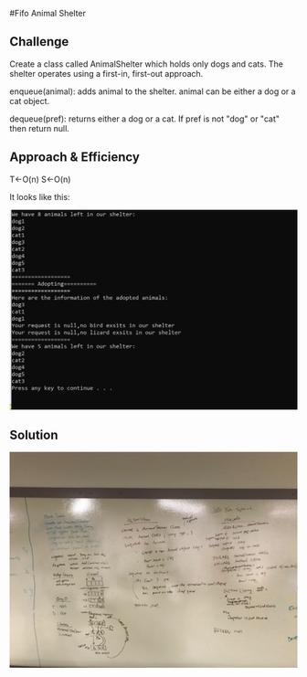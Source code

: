#Fifo Animal Shelter


## Challenge
<!-- Description of the challenge -->

Create a class called AnimalShelter which holds only dogs and cats. The shelter operates using a first-in, first-out approach.

enqueue(animal): adds animal to the shelter. animal can be either a dog or a cat object.


dequeue(pref): returns either a dog or a cat. If pref is not "dog" or "cat" then return null.





## Approach & Efficiency
<!-- What approach did you take? Why? What is the Big O space/time for this approach? -->


T<-O(n)
S<-O(n)





It looks like this:

![img](../../Assets/fifoshelter.png)

## Solution
<!-- Embedded whiteboard image -->

![whiteboard](../../Assets/fifoshe.JPG)
